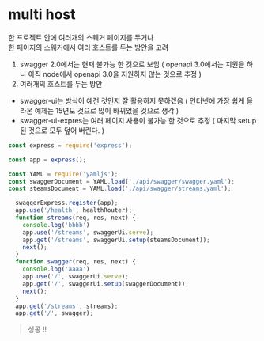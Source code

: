 
# multi host
한 프로젝트 안에 여러개의 스웨거 페이지를 두거나  
한 페이지의 스웨거에서 여러 호스트를 두는 방안을 고려  

1. swagger 2.0에서는 현재 불가능 한 것으로 보임 ( openapi 3.0에서는 지원을 하나 아직 node에서 openapi 3.0을 지원하지 않는 것으로 추정 )
1. 여러개의 호스트를 두는 방안
- swagger-ui는 방식이 예전 것인지 잘 활용하지 못하겠음 ( 인터넷에 가장 쉽게 올라온 예제는 15년도 것으로 많이 바뀌었을 것으로 생각 )
- swagger-ui-expres는 여러 페이지 사용이 불가능 한 것으로 추정 ( 마지막 setup 된 것으로 모두 덮어 버린다. )

```javascript
const express = require('express');

const app = express();

const YAML = require('yamljs');
const swaggerDocument = YAML.load('./api/swagger/swagger.yaml');
const steamsDocument = YAML.load('./api/swagger/streams.yaml');

  swaggerExpress.register(app);
  app.use('/health', healthRouter);
  function streams(req, res, next) {
    console.log('bbbb')
    app.use('/streams', swaggerUi.serve);
    app.get('/streams', swaggerUi.setup(steamsDocument));
    next();
  }
  function swagger(req, res, next) {
    console.log('aaaa')
    app.use('/', swaggerUi.serve);
    app.get('/', swaggerUi.setup(swaggerDocument));
    next();
  }
  app.get('/streams', streams);
  app.get('/', swagger);
  ```
  > 성공 !!